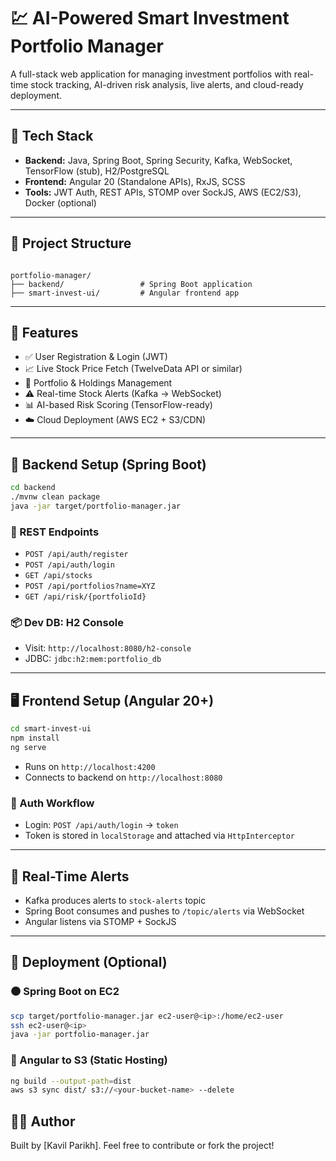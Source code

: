 # 💹 AI-Powered Smart Investment Portfolio Manager

A full-stack web application for managing investment portfolios with real-time stock tracking, AI-driven risk analysis, live alerts, and cloud-ready deployment.

---

## 🧰 Tech Stack

- **Backend:** Java, Spring Boot, Spring Security, Kafka, WebSocket, TensorFlow (stub), H2/PostgreSQL
- **Frontend:** Angular 20 (Standalone APIs), RxJS, SCSS
- **Tools:** JWT Auth, REST APIs, STOMP over SockJS, AWS (EC2/S3), Docker (optional)

---

## 📁 Project Structure

```

portfolio-manager/
├── backend/                 # Spring Boot application
├── smart-invest-ui/         # Angular frontend app

````

---

## 🚀 Features

- ✅ User Registration & Login (JWT)
- 📈 Live Stock Price Fetch (TwelveData API or similar)
- 💼 Portfolio & Holdings Management
- ⚠️ Real-time Stock Alerts (Kafka → WebSocket)
- 📊 AI-based Risk Scoring (TensorFlow-ready)
- ☁️ Cloud Deployment (AWS EC2 + S3/CDN)

---

## 🔧 Backend Setup (Spring Boot)

```bash
cd backend
./mvnw clean package
java -jar target/portfolio-manager.jar
````

### 🔐 REST Endpoints

* `POST /api/auth/register`
* `POST /api/auth/login`
* `GET /api/stocks`
* `POST /api/portfolios?name=XYZ`
* `GET /api/risk/{portfolioId}`

### 📦 Dev DB: H2 Console

* Visit: `http://localhost:8080/h2-console`
* JDBC: `jdbc:h2:mem:portfolio_db`

---

## 🖥️ Frontend Setup (Angular 20+)

```bash
cd smart-invest-ui
npm install
ng serve
```

* Runs on `http://localhost:4200`
* Connects to backend on `http://localhost:8080`

### 🔑 Auth Workflow

* Login: `POST /api/auth/login` → `token`
* Token is stored in `localStorage` and attached via `HttpInterceptor`

---

## 🔔 Real-Time Alerts

* Kafka produces alerts to `stock-alerts` topic
* Spring Boot consumes and pushes to `/topic/alerts` via WebSocket
* Angular listens via STOMP + SockJS

---

## 📡 Deployment (Optional)

### 🟤 Spring Boot on EC2

```bash
scp target/portfolio-manager.jar ec2-user@<ip>:/home/ec2-user
ssh ec2-user@<ip>
java -jar portfolio-manager.jar
```

### 🔵 Angular to S3 (Static Hosting)

```bash
ng build --output-path=dist
aws s3 sync dist/ s3://<your-bucket-name> --delete
```



## 👨‍💻 Author

Built by \[Kavil Parikh].
Feel free to contribute or fork the project!
